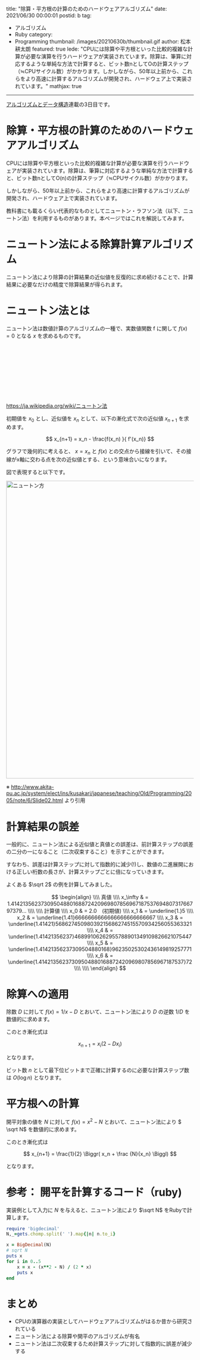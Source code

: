 title: "除算・平方根の計算のためのハードウェアアルゴリズム"
date: 2021/06/30 00:00:01
postid: b
tag:
  - アルゴリズム
  - Ruby
category:
  - Programming
thumbnail: /images/20210630b/thumbnail.gif
author: 松本耕太朗
featured: true
lede: "CPUには除算や平方根といった比較的複雑な計算が必要な演算を行うハードウェアが実装されています。除算は、筆算に対応するような単純な方法で計算すると、ビット数nとしてOの計算ステップ（≒CPUサイクル数）がかかります。しかしながら、50年以上前から、これらをより高速に計算するアルゴリズムが開発され、ハードウェア上で実装されています。"
mathjax: true
---
[アルゴリズムとデータ構造](/articles/20210628a/)連載の3日目です。

# 除算・平方根の計算のためのハードウェアアルゴリズム

CPUには除算や平方根といった比較的複雑な計算が必要な演算を行うハードウェアが実装されています。除算は、筆算に対応するような単純な方法で計算すると、ビット数nとしてO(n)の計算ステップ（≒CPUサイクル数）がかかります。

しかしながら、50年以上前から、これらをより高速に計算するアルゴリズムが開発され、ハードウェア上で実装されています。

教科書にも載るくらい代表的なものとしてニュートン・ラフソン法（以下、ニュートン法）を利用するものがあります。本ページではこれを解説してみます。

# ニュートン法による除算計算アルゴリズム

ニュートン法により除算の計算結果の近似値を反復的に求め続けることで、計算結果に必要なだけの精度で除算結果が得られます。

# ニュートン法とは

ニュートン法は数値計算のアルゴリズムの一種で、実数値関数 f に関して $f(x) = 0$ となる $x$ を求めるものです。

<div class="iframely-embed"><div class="iframely-responsive" style="height: 140px; padding-bottom: 0;"><a href="https://ja.wikipedia.org/wiki/%E3%83%8B%E3%83%A5%E3%83%BC%E3%83%88%E3%83%B3%E6%B3%95" data-iframely-url="//cdn.iframe.ly/OMrdcBd"></a></div></div><script async src="//cdn.iframe.ly/embed.js" charset="utf-8"></script>

https://ja.wikipedia.org/wiki/ニュートン法

初期値を $x_0$ とし、近似値を $x_n$ として、以下の漸化式で次の近似値 $x_{n+1}$ を求めます。

$$
x_{n+1} = x_n - \frac{f(x_n) }{ f'(x_n)}
$$

グラフで幾何的に考えると、 $x = x_n$ と $f(x)$ との交点から接線を引いて、その接線がx軸に交わる点を次の近似値とする、という意味合いになります。

図で表現すると以下です。

<img src="/images/20210630b/Slide02.gif" alt="ニュートン方" height="800" width="600" loading="lazy">

※ http://www.akita-pu.ac.jp/system/elect/ins/kusakari/japanese/teaching/Old/Programming/2005/note/6/Slide02.html より引用

# 計算結果の誤差

一般的に、ニュートン法による近似値と真値との誤差は、前計算ステップの誤差の二分の一になること（二次収束すること）を示すことができます。

すなわち、誤差は計算ステップに対して指数的に減少(!)し、数値の二進展開における正しい桁数の長さが、計算ステップごとに倍になっていきます。

よくある $\sqrt 2$ の例を計算してみました。

$$
\begin{align}
\\\\
真値 \\\\
x_\infty & = 1.4142135623730950488016887242096980785696718753769480731766797379... \\\\
\\\\
計算値 \\\\
x_0 & = 2.0　(初期値) \\\\
x_1 & = \underline{1.}5 \\\\
x_2 & = \underline{1.41}6666666666666666666666667 \\\\
x_3 & = \underline{1.41421}56862745098039215686274515570934256055363321 \\\\
x_4 & = \underline{1.41421356237}46899106262955788901349109826621075447 \\\\
x_5 & = \underline{1.41421356237309504880168}96235025302436149819257771 \\\\
x_6 & = \underline{1.41421356237309504880168872420969807856967187537}72 \\\\
\\\\
\end{align}
$$

# 除算への適用

除数 $D$ に対して $f(x) = 1/x - D$ とおいて、ニュートン法により $D$ の逆数 $1/D$ を数値的に求めます。

このとき漸化式は

$$
x_{n+1} = x_i ( 2 - D x_i )
$$

となります。

ビット数 $n$ として最下位ビットまで正確に計算するのに必要な計算ステップ数は $O( \log n)$ となります。

# 平方根への計算

開平対象の値を $N$ に対して $f(x) = x^2 - N$ とおいて、ニュートン法により $ \sqrt N$ を数値的に求めます。

このとき漸化式は

$$
x_{n+1} = \frac{1}{2} \Biggr( x_n + \frac {N}{x_n} \Biggl)
$$

となります。


# 参考： 開平を計算するコード（ruby)

実装例として入力に $N$ を与えると、ニュートン法により $\sqrt N$ をRubyで計算します。

```ruby
require 'bigdecimal'
N,_=gets.chomp.split(' ').map{|n| n.to_i}

x = BigDecimal(N)
# sqrt N
puts x
for i in 0..5
	x = x - (x**2 - N) / (2 * x)
	puts x
end
```

# まとめ

* CPUの演算器の実装としてハードウェアアルゴリズムがはるか昔から研究されている
* ニュートン法による除算や開平のアルゴリズムが有名
* ニュートン法は二次収束するため計算ステップに対して指数的に誤差が減少する
